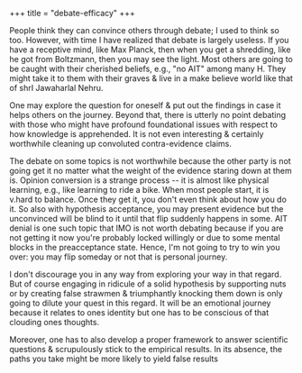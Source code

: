 +++
title = "debate-efficacy"
+++

People think they can convince others through debate; I used to think so too. However, with time I have realized that debate is largely useless. If you have a receptive mind, like Max Planck, then when you get a shredding, like he got from Boltzmann, then you may see the light. Most others are going to be caught with their cherished beliefs, e.g., "no AIT" among many H. They might take it to them with their graves & live in a make believe world like that of shrI Jawaharlal Nehru. 

One may explore the question for oneself & put out the findings in case it helps others on the journey. Beyond that, there is utterly no point debating with those who might have profound foundational issues with respect to how knowledge is apprehended. It is not even interesting & certainly worthwhile cleaning up convoluted contra-evidence claims.

The debate on some topics is not worthwhile because the other party is not going get it no matter what the weight of the evidence staring down at them is. Opinion conversion is a strange process -- it is almost like physical learning, e.g., like learning to ride a bike. When most people start, it is v.hard to balance. Once they get it, you don't even think about how you do it. So also with hypothesis acceptance, you may present evidence but the unconvinced will be blind to it until that flip suddenly happens in some.  AIT denial is one such topic that IMO is not worth debating because if you are not getting it now you're probably locked willingly or due to some mental blocks in the preacceptance state. Hence, I'm not going to try to win you over: you may flip someday or not that is personal journey. 

I don't discourage you in any way from exploring your way in that regard. But of course engaging in ridicule of a solid hypothesis by supporting nuts or by creating false strawmen & triumphantly knocking them down is only going to dilute your quest in this regard. It will be an emotional journey because it relates to ones identity but one has to be conscious of that clouding ones thoughts. 

Moreover, one has to also develop a proper framework to answer scientific questions & scrupulously stick to the empirical results. In its absence, the paths you take might be more likely to yield false results 